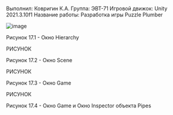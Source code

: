 Выполнил: Ковригин К.А.
Группа: ЭВТ-71
Игровой движок: Unity 2021.3.10f1
Название работы: Разработка игры Puzzle Plumber

![image](https://user-images.githubusercontent.com/119486614/205432901-5ce76085-daf6-43f9-b5a8-6f288071138c.png)

Рисунок 17.1 - Окно Hierarchy

РИСУНОК

Рисунок 17.2 - Окно Scene

РИСУНОК

Рисунок 17.3 - Окно Game

РИСУНОК

Рисунок 17.4 - Окно Game и Окно Inspector объекта Pipes
